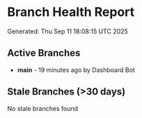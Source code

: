 # Branch Health Report
Generated: Thu Sep 11 18:08:15 UTC 2025

## Active Branches
- **main** - 19 minutes ago by Dashboard Bot

## Stale Branches (>30 days)
No stale branches found
